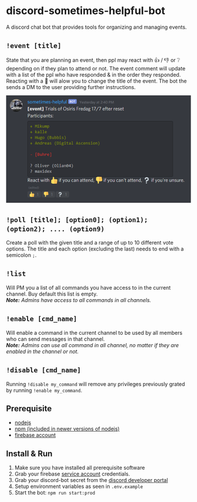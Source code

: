 # discord-sometimes-helpful-bot

A discord chat bot that provides tools for organizing and managing events.

## `!event [title]`

State that you are planning an event, then ppl may react with :thumbsup: / :thumbsdown: or :grey_question: depending on if they plan to attend or not. The event comment will update with a list of the ppl who have responded & in the order they responded.
Reacting with a :wrench: will alow you to change the title of the event. The bot the sends a DM to the user providing further instructions.

![](assets/better_logging_event_demo.png)

## `!poll [title]; [option0]; (option1); (option2); .... (option9)`

Create a poll with the given title and a range of up to 10 different vote options. The title and each option (excluding the last) needs to end with a semicolon `;`.

## `!list`

Will PM you a list of all commands you have access to in the current channel. Buy default this list is empty.<br>
_**Note:** Admins have access to all commands in all channels._

## `!enable [cmd_name]`

Will enable a command in the current channel to be used by all members who can send messages in that channel.<br>
_**Note:** Admins can use all command in all channel, no matter if they are enabled in the channel or not._

## `!disable [cmd_name]`

Running `!disable my_command` will remove any privileges previously grated by running `!enable my_command`.

## Prerequisite

* [nodejs](https://nodejs.org)
* [npm (included in newer versions of nodejs)](https://github.com/npm/cli/releases/tag/v6.10.0)
* [firebase account](https://firebase.google.com/)

## Install & Run

1. Make sure you have installed all prerequisite software
2. Grab your firebase [service account](https://firebase.google.com/docs/admin/setup) credentials.
3. Grab your discord-bot secret from the [discord developer portal](https://discordapp.com/developers/applications)
4. Setup environment variables as seen in `.env.example`
5. Start the bot: `npm run start:prod`
